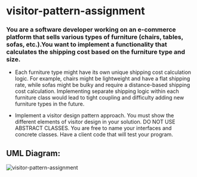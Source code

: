 # visitor-pattern-assignment


### You are a software developer working on an e-commerce platform that sells various types of furniture (chairs, tables, sofas, etc.).You want to implement a functionality that calculates the shipping cost based on the furniture type and size.

- Each furniture type might have its own unique shipping cost calculation logic.
For example, chairs might be lightweight and have a flat shipping rate, while sofas might be bulky and require a distance-based shipping cost calculation.
Implementing separate shipping logic within each furniture class would lead to tight coupling and difficulty adding new furniture types in the future.

- Implement a visitor design pattern approach. You must show the different elements of visitor design in your solution.
DO NOT USE ABSTRACT CLASSES. You are free to name your interfaces and concrete classes. Have a client code that will test your program.

## UML Diagram:
![visitor-pattern-assignment](https://github.com/user-attachments/assets/c7650e81-9d55-4b30-b185-fbd43873f297)
